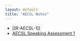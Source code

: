 ```yaml
---
layout: default
title: "AECSL Notes"
---
```


- [[R-AECSL-1]]
- [AECSL Speaking Assessment 1](AECSL%20Speaking%20Assessment%201.md)

